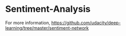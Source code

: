 # Sentiment-Analysis

For more information,
https://github.com/udacity/deep-learning/tree/master/sentiment-network
